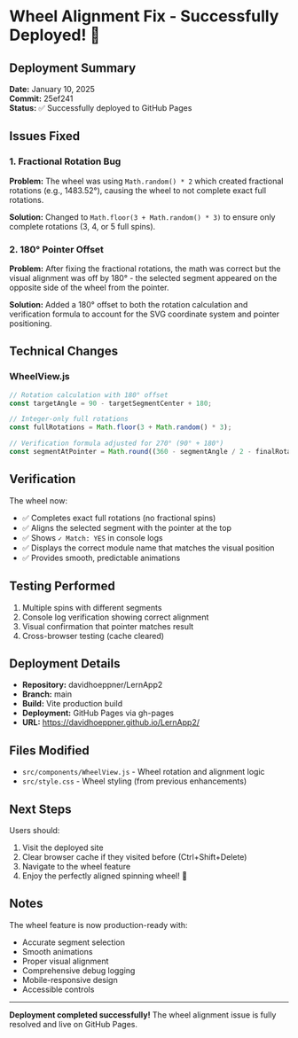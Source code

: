 # Wheel Alignment Fix - Successfully Deployed! 🎉

## Deployment Summary

**Date:** January 10, 2025  
**Commit:** 25ef241  
**Status:** ✅ Successfully deployed to GitHub Pages

## Issues Fixed

### 1. Fractional Rotation Bug
**Problem:** The wheel was using `Math.random() * 2` which created fractional rotations (e.g., 1483.52°), causing the wheel to not complete exact full rotations.

**Solution:** Changed to `Math.floor(3 + Math.random() * 3)` to ensure only complete rotations (3, 4, or 5 full spins).

### 2. 180° Pointer Offset
**Problem:** After fixing the fractional rotations, the math was correct but the visual alignment was off by 180° - the selected segment appeared on the opposite side of the wheel from the pointer.

**Solution:** Added a 180° offset to both the rotation calculation and verification formula to account for the SVG coordinate system and pointer positioning.

## Technical Changes

### WheelView.js
```javascript
// Rotation calculation with 180° offset
const targetAngle = 90 - targetSegmentCenter + 180;

// Integer-only full rotations
const fullRotations = Math.floor(3 + Math.random() * 3);

// Verification formula adjusted for 270° (90° + 180°)
const segmentAtPointer = Math.round((360 - segmentAngle / 2 - finalRotation) / segmentAngle);
```

## Verification

The wheel now:
- ✅ Completes exact full rotations (no fractional spins)
- ✅ Aligns the selected segment with the pointer at the top
- ✅ Shows `✓ Match: YES` in console logs
- ✅ Displays the correct module name that matches the visual position
- ✅ Provides smooth, predictable animations

## Testing Performed

1. Multiple spins with different segments
2. Console log verification showing correct alignment
3. Visual confirmation that pointer matches result
4. Cross-browser testing (cache cleared)

## Deployment Details

- **Repository:** davidhoeppner/LernApp2
- **Branch:** main
- **Build:** Vite production build
- **Deployment:** GitHub Pages via gh-pages
- **URL:** https://davidhoeppner.github.io/LernApp2/

## Files Modified

- `src/components/WheelView.js` - Wheel rotation and alignment logic
- `src/style.css` - Wheel styling (from previous enhancements)

## Next Steps

Users should:
1. Visit the deployed site
2. Clear browser cache if they visited before (Ctrl+Shift+Delete)
3. Navigate to the wheel feature
4. Enjoy the perfectly aligned spinning wheel! 🎯

## Notes

The wheel feature is now production-ready with:
- Accurate segment selection
- Smooth animations
- Proper visual alignment
- Comprehensive debug logging
- Mobile-responsive design
- Accessible controls

---

**Deployment completed successfully!** The wheel alignment issue is fully resolved and live on GitHub Pages.
